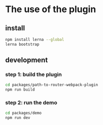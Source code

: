 # The use of the plugin

## install

```bash
npm install lerna --global
lerna bootstrap
```

## development

### step 1: build the plugin

```bash
cd packages/path-to-router-webpack-plugin
npm run build
```

### step 2: run the demo

```bash
cd packages/demo
npm run dev
```